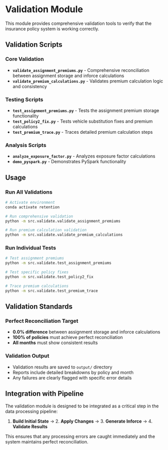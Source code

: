 # Validation Module

This module provides comprehensive validation tools to verify that the insurance policy system is working correctly.

## Validation Scripts

### Core Validation
- **`validate_assignment_premiums.py`** - Comprehensive reconciliation between assignment storage and inforce calculations
- **`validate_premium_calculations.py`** - Validates premium calculation logic and consistency

### Testing Scripts
- **`test_assignment_premiums.py`** - Tests the assignment premium storage functionality
- **`test_policy2_fix.py`** - Tests vehicle substitution fixes and premium calculations
- **`test_premium_trace.py`** - Traces detailed premium calculation steps

### Analysis Scripts
- **`analyze_exposure_factor.py`** - Analyzes exposure factor calculations
- **`demo_pyspark.py`** - Demonstrates PySpark functionality

## Usage

### Run All Validations
```bash
# Activate environment
conda activate retention

# Run comprehensive validation
python -m src.validate.validate_assignment_premiums

# Run premium calculation validation
python -m src.validate.validate_premium_calculations
```

### Run Individual Tests
```bash
# Test assignment premiums
python -m src.validate.test_assignment_premiums

# Test specific policy fixes
python -m src.validate.test_policy2_fix

# Trace premium calculations
python -m src.validate.test_premium_trace
```

## Validation Standards

### Perfect Reconciliation Target
- **0.0% difference** between assignment storage and inforce calculations
- **100% of policies** must achieve perfect reconciliation
- **All months** must show consistent results

### Validation Output
- Validation results are saved to `output/` directory
- Reports include detailed breakdowns by policy and month
- Any failures are clearly flagged with specific error details

## Integration with Pipeline

The validation module is designed to be integrated as a critical step in the data processing pipeline:

1. **Build Initial State** → 2. **Apply Changes** → 3. **Generate Inforce** → 4. **Validate Results**

This ensures that any processing errors are caught immediately and the system maintains perfect reconciliation.
